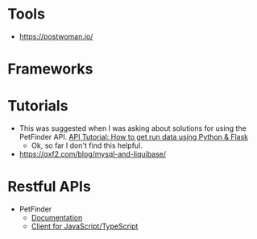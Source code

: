 # Tools
* https://postwoman.io/

# Frameworks

# Tutorials
* This was suggested when I was asking about solutions for using the PetFinder API. [API Tutorial: How to get run data using Python & Flask](https://help.parsehub.com/hc/en-us/articles/217751808-API-Tutorial-How-to-get-run-data-using-Python-Flask)
  * Ok, so far I don't find this helpful.
* https://qxf2.com/blog/mysql-and-liquibase/

# Restful APIs
* PetFinder 
  * [Documentation](https://www.petfinder.com/developers/v2/docs/)
  * [Client for JavaScript/TypeScript](https://github.com/petfinder-com/petfinder-js-sdk)

